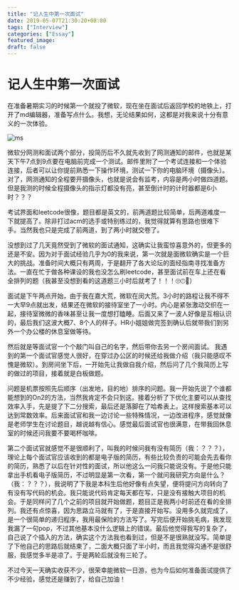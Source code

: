 ```yaml
---
title: "记人生中第一次面试"
date: 2019-05-07T21:30:20+08:00
tags: ["Interview"]
categories: ["Essay"]
featured_image:
draft: false
---
```


# 记人生中第一次面试

在准备暑期实习的时候第一个就投了微软，现在坐在面试后返回学校的地铁上，打开了md编辑器，准备写点什么。我想，无论结果如何，这都是对我来说十分有意义的一次体验。

![ms](/images/Microsoft.jpg)


微软分网测和面试两个部分，投简历后不久就先收到了网测通知的邮件，也就是某天下午7点到9点要在电脑前完成一个测试。邮件里附了一个考试连接和一个体验连接，后者可以让你提前熟悉一下操作环境，测试一下你的电脑环境（摄像头）。对了，网测通知的全程要开摄像头，也就是说会有监考，内容是两小时做四道题。但是我测的时候全程摄像头的指示灯都没有亮，甚至倒计时的计时器都是6小时？？？

考试界面和leetcode很像，题目都是英文的，前两道题比较简单，后两道难度一下就提高了。除非打过acm的选手或特别练过的，我觉得就算有思路也很难下手。当然我也只是完成了前两道，到了两小时就交卷了。

没想到过了几天竟然受到了微软的面试通知，这确实让我蛮惊喜意外的，但更多的还是不安。因为对于面试经验几乎为0的我来说，第一次就是面微软确实是一个巨大的挑战。准备时间大概只有两周，于是翻开了各大论坛的面经指南寻找准备方法。一直在忙于做各种课设的我也没怎么刷leetcode，甚至面试前在车上还在看全排列的题（我甚至没想到看的这道题三小时后就考了！！！🙄🙃👻）

面试是下午两点开始，由于我在嘉大荒，微软在闵大荒。3小时的路程让我不得不一大早9点就出发，结果还在微软的接待室坐了一小时。内心是紧张激动交织在一起，接待室微微的香味甚至让我一度想打瞌睡。后面又来了一波人好像是互相认识的，最后我们这波大概7、8个人的样子。HR小姐姐做完签到确认后就带我们到另外一个办公楼的休息室做等待。

然后就是等面试官一个个敲门叫自己的名字，然后带你去另一个房间面试。
我遇到的第一个面试官感觉人很好，在穿过办公区的时候还给我做介绍（我只能感叹不愧是微软）。到房间坐下后，一开始先让我做自我介绍，然后问了几个我简历上写的做过的项目，接着就是白板做题。

问题是机票按照先后顺序（出发地，目的地）排序的问题。我一开始先说了个谁都能想到的On2的方法，当然我肯定不会只到这。接着分析了下优化主要可以从查找效率入手，先是提了下二分搜索，最后还是落脚在了哈希表上。这样搜索基本可以达到常数效率。后来面试官和我一边讨论一些特殊情况，一边改进程序，感觉就像是老师学生在讨论题目，越说越有信心。感觉最后面试官也很满意，在带我回休息室的时候还问我要不要喝杯咖啡。

第二个面试官就感觉不是很顺利了，叫我的时候问我有没有简历（我：？？？），理论上每个面试官应该收到的都是电子版的简历，有些比较负责的可能会先去看你的简历，熟悉了以后在针对性的面试，所以他这么一问我只能说没有。于是他只能拿出手机看电子版简历，不过明显是第一次看，第一个就问我研究方向是什么？（我：？？？），我说明了下我是本科生后他好像有点失望，便将提问方向转向了有没有写代码的机会。我只能说代码肯定每天都在写，只是没有接触大项目的机会。于是同样问了几个之前的项目就开始做题，题目正是我两小时前还在看的全排列。我还有点惊喜，因为思路立马就有了，于是直接开始写。没用多久就完成了，是一个很简单的递归程序，我用最保险的方法写了。写完后便开始挑毛病，我发现我漏了一句pop，不过其他基本没什么逻辑上的错误。最后他觉得我写的复杂了，自己说了个插入的方法，确实这个方法我也看到过，但是不是很熟就没写。简单提了下他自己的思路后就结束了，二面大概只面了半小时，而且我觉得沟通不是很舒服，我感觉多半是凉了。于是两轮后就没有三轮了。

不过今天一天确实收获不少，很荣幸能微软一日游，也为今后如何准备面试提供了不少经验，感觉还是赚到了，给自己加油！
